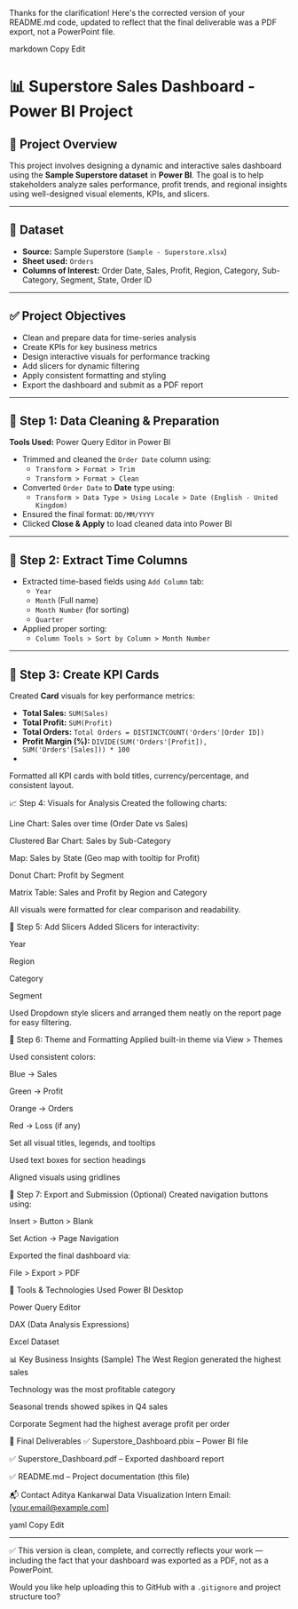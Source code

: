 Thanks for the clarification! Here's the corrected version of your README.md code, updated to reflect that the final deliverable was a PDF export, not a PowerPoint file.

markdown
Copy
Edit
# 📊 Superstore Sales Dashboard - Power BI Project

## 📝 Project Overview
This project involves designing a dynamic and interactive sales dashboard using the **Sample Superstore dataset** in **Power BI**. The goal is to help stakeholders analyze sales performance, profit trends, and regional insights using well-designed visual elements, KPIs, and slicers.

---

## 📁 Dataset
- **Source:** Sample Superstore (`Sample - Superstore.xlsx`)
- **Sheet used:** `Orders`
- **Columns of Interest:** Order Date, Sales, Profit, Region, Category, Sub-Category, Segment, State, Order ID

---

## ✅ Project Objectives
- Clean and prepare data for time-series analysis
- Create KPIs for key business metrics
- Design interactive visuals for performance tracking
- Add slicers for dynamic filtering
- Apply consistent formatting and styling
- Export the dashboard and submit as a PDF report

---

## 🧹 Step 1: Data Cleaning & Preparation

**Tools Used:** Power Query Editor in Power BI

- Trimmed and cleaned the `Order Date` column using:
  - `Transform > Format > Trim`
  - `Transform > Format > Clean`
- Converted `Order Date` to **Date** type using:
  - `Transform > Data Type > Using Locale > Date (English - United Kingdom)`
- Ensured the final format: `DD/MM/YYYY`
- Clicked **Close & Apply** to load cleaned data into Power BI

---

## 📆 Step 2: Extract Time Columns

- Extracted time-based fields using `Add Column` tab:
  - `Year`
  - `Month` (Full name)
  - `Month Number` (for sorting)
  - `Quarter`
- Applied proper sorting:
  - `Column Tools > Sort by Column > Month Number`

---

## 📌 Step 3: Create KPI Cards

Created **Card** visuals for key performance metrics:

- **Total Sales:** `SUM(Sales)`
- **Total Profit:** `SUM(Profit)`
- **Total Orders:**  `Total Orders = DISTINCTCOUNT('Orders'[Order ID])`
- **Profit Margin (%):**  `DIVIDE(SUM('Orders'[Profit]), SUM('Orders'[Sales])) * 100`
- 
Formatted all KPI cards with bold titles, currency/percentage, and consistent layout.

📈 Step 4: Visuals for Analysis
Created the following charts:

Line Chart: Sales over time (Order Date vs Sales)

Clustered Bar Chart: Sales by Sub-Category

Map: Sales by State (Geo map with tooltip for Profit)

Donut Chart: Profit by Segment

Matrix Table: Sales and Profit by Region and Category

All visuals were formatted for clear comparison and readability.

🔀 Step 5: Add Slicers
Added Slicers for interactivity:

Year

Region

Category

Segment

Used Dropdown style slicers and arranged them neatly on the report page for easy filtering.

🎨 Step 6: Theme and Formatting
Applied built-in theme via View > Themes

Used consistent colors:

Blue → Sales

Green → Profit

Orange → Orders

Red → Loss (if any)

Set all visual titles, legends, and tooltips

Used text boxes for section headings

Aligned visuals using gridlines

📁 Step 7: Export and Submission
(Optional) Created navigation buttons using:

Insert > Button > Blank

Set Action → Page Navigation

Exported the final dashboard via:

File > Export > PDF

🧰 Tools & Technologies Used
Power BI Desktop

Power Query Editor

DAX (Data Analysis Expressions)

Excel Dataset

📊 Key Business Insights (Sample)
The West Region generated the highest sales

Technology was the most profitable category

Seasonal trends showed spikes in Q4 sales

Corporate Segment had the highest average profit per order

📎 Final Deliverables
✅ Superstore_Dashboard.pbix – Power BI file

✅ Superstore_Dashboard.pdf – Exported dashboard report

✅ README.md – Project documentation (this file)

📬 Contact
Aditya Kankarwal
Data Visualization Intern
Email: [your.email@example.com]

yaml
Copy
Edit

---

✅ This version is clean, complete, and correctly reflects your work — including the fact that your dashboard was exported as a PDF, not as a PowerPoint.

Would you like help uploading this to GitHub with a `.gitignore` and project structure too?
